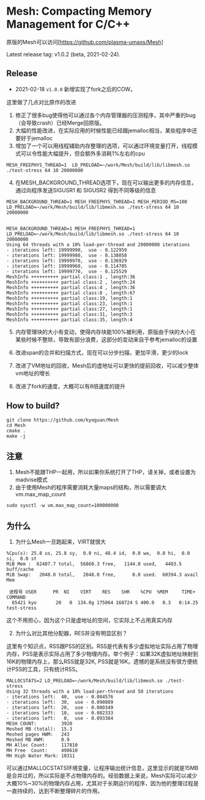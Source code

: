 Mesh: Compacting Memory Management for C/C++
============================================

原版的Mesh可以访问[https://github.com/plasma-umass/Mesh]

Latest release tag: v1.0.2 (beta, 2021-02-24).

Release
------------------

* 2021-02-18 `v1.0.0` 新增实现了fork之后的COW。

这里做了几点对比原作的改进

1. 修正了很多bug使得他可以通过各个内存管理器的压测程序，其中严重的bug（会导致crash）已经Merge回原版。
2. 大幅的性能改进，在实际应用的时候性能已经跟jemalloc相当，某些程序中还要好于jemalloc
3. 增加了一个可以用线程辅助内存整理的选项，可以通过环境变量打开，线程模式可以令性能大幅提升，但会额外多消耗1%左右的cpu

```
MESH_FREEPHYS_THREAD=1  LD_PRELOAD=~/work/Mesh/build/lib/libmesh.so ./test-stress 64 10 20000000
```

4. 在MESH_BACKGROUND_THREAD选项下，现在可以输出更多的内存信息，通过向程序发送SIGUSR1 和 SIGUSR2 得到不同等级的信息

```
MESH_BACKGROUND_THREAD=1 MESH_FREEPHYS_THREAD=1 MESH_PERIOD_MS=100 LD_PRELOAD=~/work/Mesh/build/lib/libmesh.so ./test-stress 64 10 20000000


MESH_BACKGROUND_THREAD=1 MESH_FREEPHYS_THREAD=1 LD_PRELOAD=~/work/Mesh/build/lib/libmesh.so ./test-stress 64 10 20000000
Using 64 threads with a 10% load-per-thread and 20000000 iterations
- iterations left: 19999990,  use - 0.122959
- iterations left: 19999980,  use - 0.138058
- iterations left: 19999970,  use - 0.136929
- iterations left: 19999960,  use - 0.114705
- iterations left: 19999770,  use - 0.125529
MeshInfo ++++++++++ partial class:1 , length:36
MeshInfo ++++++++++ partial class:2 , length:24
MeshInfo ++++++++++ partial class:4 , length:36
MeshInfo ++++++++++ partial class:8 , length:67
MeshInfo ++++++++++ partial class:19, length:1
MeshInfo ++++++++++ partial class:23, length:1
MeshInfo ++++++++++ partial class:27, length:1
MeshInfo ++++++++++ partial class:31, length:3
MeshInfo ++++++++++ partial class:35, length:4
```

5. 内存管理块的大小有变动，使得内存块能100%被利用，原版由于块的大小在某些时候不整除，导致有部分浪费，这部分的变动来自于参考jemalloc的设置

6. 改进span的合并和扫描方式，现在可以分步扫描，更加平滑，更少的lock
7. 改进了VM地址的回收，Mesh后的虚地址可以更快的提前回收，可以减少整体vm地址的增长
8. 改进了fork的速度，大概可以有8倍速度的提升


How to build?
------------------


```
git clone https://github.com/kyoguan/Mesh
cd Mesh
cmake .
make -j
```


注意
------------------

1. Mesh不能跟THP一起用，所以如果你系统打开了THP，请关掉，或者设置为madvise模式
2. 由于使用Mesh的程序需要消耗大量maps的结构，所以需要调大 vm.max_map_count
```
sudo sysctl -w vm.max_map_count=100000000
```


为什么
------------------

1. 为什么Mesh一旦跑起来，VIRT就很大

```
%Cpu(s): 25.8 us, 25.8 sy,  0.0 ni, 48.4 id,  0.0 wa,  0.0 hi,  0.0 si,  0.0 st
MiB Mem :  62407.7 total,  56860.3 free,   1144.0 used,   4403.5 buff/cache
MiB Swap:   2048.0 total,   2048.0 free,      0.0 used.  60394.3 avail Mem

 进程号 USER      PR  NI    VIRT    RES    SHR    %CPU  %MEM     TIME+ COMMAND
  65421 kyo       20   0  134.8g 175064 168724 S 400.0   0.3   0:14.25 test-stress
```

  这个不用担心，因为这个只是虚地址的空间，它实际上不占用真实内存


2. 为什么对比其他分配器，RES并没有明显区别？

  这里有个知识点，RSS跟PSS的区别。RSS是代表有多少虚拟地址实际占用了物理内存，PSS是表示实际占用了多少物理内存。举个例子：如果32K虚拟地址映射到 16K的物理内存上，那么RSS就是32K, PSS就是16K。遗憾的是系统没有很方便统计PSS的工具，只有统计RSS。

  ```
MALLOCSTATS=2 LD_PRELOAD=~/work/Mesh/build/lib/libmesh.so ./test-stress
Using 32 threads with a 10% load-per-thread and 50 iterations
- iterations left:  40,  use - 0.084576
- iterations left:  30,  use - 0.090809
- iterations left:  20,  use - 0.080349
- iterations left:  10,  use - 0.082333
- iterations left:   0,  use - 0.093384
MESH COUNT:         3920
Meshed MB (total):  15.3
Meshed pages HWM:   243
Meshed MB HWM:      0.9
MH Alloc Count:     117810
MH Free  Count:     498610
MH High Water Mark: 10311
  ```

  可以通过MALLOCSTATS环境变量，让程序输出统计信息，这里显示的就是15MB是合并过的，所以实际是不占物理内存的。经验数据上来说，Mesh实际可以减少大概10%~30%的物理内存占用，尤其对于长期运行的程序，因为他的整理过程是一直持续的，达到不断整理碎片的作用。